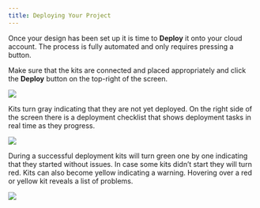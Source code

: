 ```yaml
---
title: Deploying Your Project
---
```


Once your design has been set up it is time to **Deploy** it onto your cloud account. The process is fully automated and only requires pressing a button.

Make sure that the kits are connected and placed appropriately and click the **Deploy** button on the top-right of the screen.

![](/img/docs/gui/gui31.png)

Kits turn gray indicating that they are not yet deployed. On the right side of the screen there is a deployment checklist that shows deployment tasks in real time as they progress.

![](/img/docs/gui/gui32.png)

During a successful deployment kits will turn green one by one indicating that they started without issues. In case some kits didn’t start they will turn red. Kits can also become yellow indicating a warning. Hovering over a red or yellow kit reveals a list of problems.

![](/img/docs/gui/gui3.png)